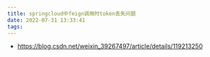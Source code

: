 ```yaml
---
title: springcloud中feign调用时token丢失问题
date: 2022-07-31 13:33:41
tags:
---
```



+ https://blog.csdn.net/weixin_39267497/article/details/119213250